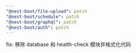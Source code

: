 ```yaml
---
"@nest-boot/file-upload": patch
"@nest-boot/schedule": patch
"@nest-boot/graphql": patch
"@nest-boot/auth": patch
---
```


fix: 移除 database 和 health-check 模块并格式化代码
